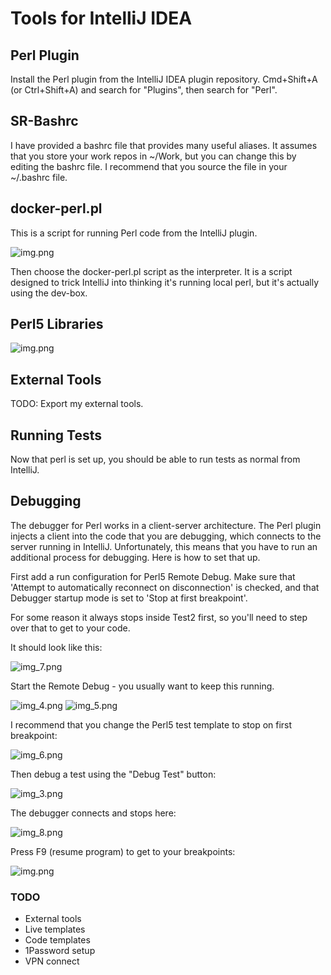 # Tools for IntelliJ IDEA

## Perl Plugin

Install the Perl plugin from the IntelliJ IDEA plugin repository.
Cmd+Shift+A (or Ctrl+Shift+A) and search for "Plugins", then search for "Perl".

## SR-Bashrc

I have provided a bashrc file that provides many useful aliases.
It assumes that you store your work repos in ~/Work, but you can change this
by editing the bashrc file.
I recommend that you source the file in your ~/.bashrc file.

## docker-perl.pl

This is a script for running Perl code from the IntelliJ plugin.

![img.png](images/add_system_perl.png)

Then choose the docker-perl.pl script as the interpreter. It is a script designed to trick
IntelliJ into thinking it's running local perl, but it's actually using the dev-box.

## Perl5 Libraries

![img.png](img.png)

## External Tools

TODO: Export my external tools.

## Running Tests

Now that perl is set up, you should be able to run tests as normal from IntelliJ.

## Debugging

The debugger for Perl works in a client-server architecture.
The Perl plugin injects a client into the code that you are debugging, which
connects to the server running in IntelliJ. Unfortunately, this means that
you have to run an additional process for debugging. Here is how to set that up.

First add a run configuration for Perl5 Remote Debug. Make sure that
'Attempt to automatically reconnect on disconnection' is checked, and that
Debugger startup mode is set to 'Stop at first breakpoint'.

For some reason it always stops inside Test2 first, so you'll need to step over
that to get to your code.

It should look like this:

![img_7.png](images/remote_debug_config.png)

Start the Remote Debug - you usually want to keep this running.

![img_4.png](images/start_remote_debug.png)
![img_5.png](images/listening.png)

I recommend that you change the Perl5 test template to stop on first breakpoint:

![img_6.png](images/test_template.png)

Then debug a test using the "Debug Test" button:

![img_3.png](images/debug_test.png)

The debugger connects and stops here:

![img_8.png](images/first_breakpoint.png)

Press F9 (resume program) to get to your breakpoints:

![img.png](images/your_breakpoint.png)

### TODO

- External tools
- Live templates
- Code templates
- 1Password setup
- VPN connect